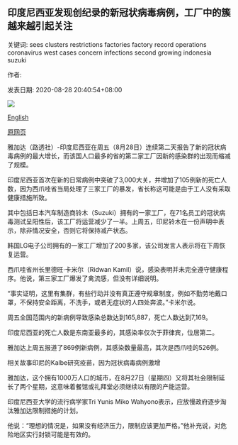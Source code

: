 ## 印度尼西亚发现创纪录的新冠状病毒病例，工厂中的簇越来越引起关注

关键词: sees clusters restrictions factories factory record operations coronavirus west cases concern infections second growing indonesia suzuki

作者: 

发表日期: 2020-08-28 20:40:54+08:00

![](https://www.straitstimes.com/sites/default/files/styles/x_large/public/articles/2020/08/28/tl-indofactory-a-280820.jpg?itok=CWfsLMVE)

[English](Indonesia%20sees%20record%20new%20coronavirus%20cases%2C%20with%20clusters%20at%20factories%20a%20growing%20concern.md)

[原网页](https://www.straitstimes.com/asia/se-asia/indonesia-sees-record-new-coronavirus-cases-with-clusters-at-factories-a-growing)

雅加达（路透社）-印度尼西亚在周五（8月28日）连续第二天报告了新的冠状病毒病例的最大增长，而该国人口最多的省的第二家工厂因新的感染群的出现而缩减了规模。

印度尼西亚首次在新的日常病例中突破了3,000大关，并增加了105例新的死亡人数，因为西爪哇省当局处理了三家工厂的暴发，省长称这可能是由于工人没有采取健康措施所致。

其中包括日本汽车制造商铃木（Suzuki）拥有的一家工厂，在71名员工的冠状病毒测试呈阳性后，该工厂将运营减少了一半。上周五，印尼铃木在一份声明中表示，除非情况安全，否则它将保持减产状态。

韩国LG电子公司拥有的一家工厂增加了200多家，该公司发言人表示将在下周恢复运营。

西爪哇省州长里德旺·卡米尔（Ridwan Kamil）说，感染表明并未完全遵守健康程序。他说，第三家工厂爆发了禽流感，但没有详细说明。

“事实证明，这里有集群，有些行动并没有真正遵守规章制度，例如不勤劳地戴口罩，不保持安全距离，不洗手，或者无症状的人四处奔波。”卡米尔说。

周五全国范围内的新病例导致感染总数达到165,887，死亡人数达到7,169。

印度尼西亚的死亡人数是东南亚最多的，其感染率仅次于菲律宾，位居第二。

雅加达上周五报道了869例新病例，其感染数量最高，其次是西爪哇的526例。

相关故事印尼的Kalbe研究疫苗，因为冠状病毒病例激增

雅加达，这个拥有1000万人口的城市，在8月27日（星期四）又将其社会限制延长了两个星期，这意味着餐馆或礼拜堂必须继续以有限的产能运营。

印度尼西亚大学的流行病学家Tri Yunis Miko Wahyono表示，应放慢政府逐步淘汰雅加达限制措施的计划。

他说：“理想的情况是，如果没有经济压力，限制应该更加严格。”他补充说，对危险地区实行封锁可能是有效的。